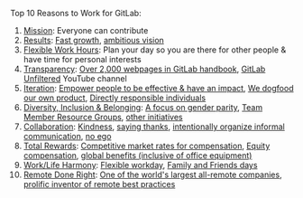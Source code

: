 Top 10 Reasons to Work for GitLab:

1. [Mission](/handbook/company/mission/): Everyone can contribute
1. [Results](/handbook/values/#results): [Fast growth](https://about.gitlab.com/why-gitlab), [ambitious vision](https://about.gitlab.com/direction/#vision)
1. [Flexible Work Hours](/handbook/company/culture/all-remote/people#those-who-value-flexibility-and-autonomy): Plan your day so you are there for other people & have time for personal interests
1. [Transparency](/handbook/values/#transparency): [Over 2,000 webpages in GitLab handbook](/handbook/about/#count-handbook-pages), [GitLab Unfiltered](https://www.youtube.com/gitlab-unfiltered) YouTube channel
1. [Iteration](/handbook/values/#iteration): [Empower people to be effective & have an impact](/handbook/values/#collaboration), [We dogfood our own product](/handbook/people-group/using-gitlab-at-gitlab/#introverts-of-gitlab), [Directly responsible individuals](/handbook/people-group/directly-responsible-individuals/)
1. [Diversity, Inclusion & Belonging](/handbook/values/#diversity-inclusion): [A focus on gender parity](/handbook/people-group/people-success-performance-indicators/#diversity---women-at-gitlab),
[Team Member Resource Groups](/handbook/company/culture/inclusion/erg-guide/#definition-of-the-tmg---team-member-groups), [other initiatives](/handbook/company/culture/inclusion#what-we-are-doing-with-diversity-inclusion--belonging)
1. [Collaboration](/handbook/values/#collaboration): [Kindness](/handbook/values/#kindness), [saying thanks](/handbook/values/#say-thanks), [intentionally organize informal communication](/handbook/company/culture/all-remote/informal-communication), [no ego](/handbook/values/#no-ego)
1. [Total Rewards](/handbook/total-rewards/compensation/#gitlabs-compensation-principles): [Competitive market rates for compensation](/handbook/total-rewards/compensation/#competitive-rate), [Equity compensation](/handbook/total-rewards/stock-options/), [global benefits (inclusive of office equipment)](/handbook/finance/expenses/#-office-equipment-and-supplies)
1. [Work/Life Harmony](/handbook/company/culture/all-remote/people#worklife-harmony): [Flexible workday](/handbook/company/culture/all-remote/guide#non-linear-workday), [Family and Friends days](/handbook/company/family-and-friends-day/)
1. [Remote Done Right](/handbook/ceo/office-of-the-ceo/workplace/): [One of the world's largest all-remote companies](/handbook/ceo/office-of-the-ceo/workplace/#all-remote-flywheel), [prolific inventor of remote best practices](/handbook/ceo/office-of-the-ceo/workplace/#vision)
